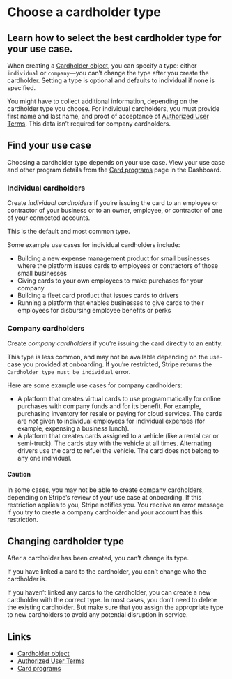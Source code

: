 # Choose a cardholder type

## Learn how to select the best cardholder type for your use case.

When creating a [Cardholder
object](https://docs.stripe.com/api/#issuing_cardholder_object), you can specify
a type: either `individual` or `company`—you can’t change the type after you
create the cardholder. Setting a type is optional and defaults to individual if
none is specified.

You might have to collect additional information, depending on the cardholder
type you choose. For individual cardholders, you must provide first name and
last name, and proof of acceptance of [Authorized User
Terms](https://docs.stripe.com/issuing/cards/virtual/issue-cards#accept-authorized-user-terms).
This data isn’t required for company cardholders.

## Find your use case

Choosing a cardholder type depends on your use case. View your use case and
other program details from the [Card
programs](https://dashboard.stripe.com/settings/issuing/card-programs) page in
the Dashboard.

### Individual cardholders

Create *individual cardholders* if you’re issuing the card to an employee or
contractor of your business or to an owner, employee, or contractor of one of
your connected accounts.

This is the default and most common type.

Some example use cases for individual cardholders include:

- Building a new expense management product for small businesses where the
platform issues cards to employees or contractors of those small businesses
- Giving cards to your own employees to make purchases for your company
- Building a fleet card product that issues cards to drivers
- Running a platform that enables businesses to give cards to their employees
for disbursing employee benefits or perks

### Company cardholders

Create *company cardholders* if you’re issuing the card directly to an entity.

This type is less common, and may not be available depending on the use-case you
provided at onboarding. If you’re restricted, Stripe returns the `Cardholder
type must be individual` error.

Here are some example use cases for company cardholders:

- A platform that creates virtual cards to use programmatically for online
purchases with company funds and for its benefit. For example, purchasing
inventory for resale or paying for cloud services. The cards are *not* given to
individual employees for individual expenses (for example, expensing a business
lunch).
- A platform that creates cards assigned to a vehicle (like a rental car or
semi-truck). The cards stay with the vehicle at all times. Alternating drivers
use the card to refuel the vehicle. The card does not belong to any one
individual.

#### Caution

In some cases, you may not be able to create company cardholders, depending on
Stripe’s review of your use case at onboarding. If this restriction applies to
you, Stripe notifies you. You receive an error message if you try to create a
company cardholder and your account has this restriction.

## Changing cardholder type

After a cardholder has been created, you can’t change its type.

If you have linked a card to the cardholder, you can’t change who the cardholder
is.

If you haven’t linked any cards to the cardholder, you can create a new
cardholder with the correct type. In most cases, you don’t need to delete the
existing cardholder. But make sure that you assign the appropriate type to new
cardholders to avoid any potential disruption in service.

## Links

- [Cardholder object](https://docs.stripe.com/api/#issuing_cardholder_object)
- [Authorized User
Terms](https://docs.stripe.com/issuing/cards/virtual/issue-cards#accept-authorized-user-terms)
- [Card programs](https://dashboard.stripe.com/settings/issuing/card-programs)